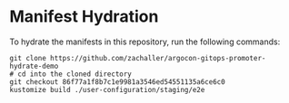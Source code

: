 # Manifest Hydration

To hydrate the manifests in this repository, run the following commands:

```shell
git clone https://github.com/zachaller/argocon-gitops-promoter-hydrate-demo
# cd into the cloned directory
git checkout 86f77a1f8b7c1e9981a3546ed54551135a6ce6c0
kustomize build ./user-configuration/staging/e2e
```
